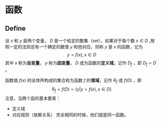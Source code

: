 # 函数
## Define 
设 $x$ 和 $y$ 是两个变量， $D$ 是一个给定的数集（set），如果对于每个数 $x \in D$ ,按照一定的法则总有一个确定的数值 $y$ 和他对应，则称 $y$ 是 $x$ 的函数，记为
$$y = f(x),x \in D$$
其中 $x$ 称为**自变量**， $y$ 称为**因变量**， $D$ 成为函数的**定义域**，记作 $D_f$ ，即 $D_f = D$ 。

函数值 $f(x)$ 的全体所构成的集合称为函数 $f$ 的**值域**，记作 $R_f$ 或 $f(D)$ ，即
$$R_f = f(D) = \{ y | y = f(x) , x \in D \}$$
注意，当两个函的基本要素：
- 定义域
- 对应规则（依赖关系）
完全相同的时候，他们就是同一函数。
